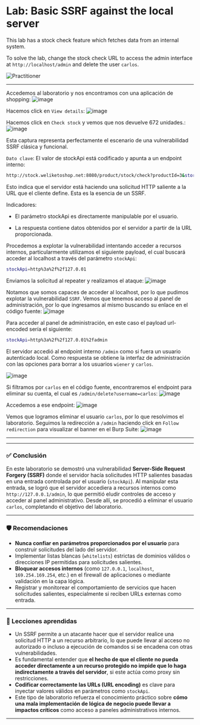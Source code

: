 # Lab: Basic SSRF against the local server

This lab has a stock check feature which fetches data from an internal system.

To solve the lab, change the stock check URL to access the admin interface at `http://localhost/admin` and delete the user `carlos`.

![Practitioner](https://img.shields.io/badge/level-Apprentice-green) 

---


Accedemos al laboratorio y nos encontramos con una aplicación de shopping:
![image](https://github.com/user-attachments/assets/39f4f36f-1f79-413d-acbf-c62fa79d8939)

Hacemos click en `View details`:
![image](https://github.com/user-attachments/assets/6db305c1-0717-413c-9f7f-8c6e1739b798)

Hacemos click en `Check stock` y vemos que nos devuelve 672 unidades.:
![image](https://github.com/user-attachments/assets/60701930-c148-44da-a71a-feaf1e589110)

Esta captura representa perfectamente el escenario de una vulnerabilidad SSRF clásica y funcional.

`Dato clave`: El valor de stockApi está codificado y apunta a un endpoint interno:
```bash
http://stock.weliketoshop.net:8080/product/stock/check?productId=3&storeId=1
```

Esto indica que el servidor está haciendo una solicitud HTTP saliente a la URL que el cliente define. Esta es la esencia de un SSRF.

Indicadores:
- El parámetro stockApi es directamente manipulable por el usuario.

- La respuesta contiene datos obtenidos por el servidor a partir de la URL proporcionada.

Procedemos a explotar la vulnerabilidad intentando acceder a recursos internos, particularmente utilizamos el siguiente payload, el cual buscará acceder al localhost a través del parámetro `stockApi`:
```bash
stockApi=http%3a%2f%2f127.0.01
```
Enviamos la solicitud al repeater y realizamos el ataque:
![image](https://github.com/user-attachments/assets/a3ad4a95-6cc8-4996-a9ba-283855cf6540)

Notamos que somos capaces de acceder al localhost, por lo que pudimos explotar la vulnerabilidad `SSRF`. Vemos que tenemos acceso al panel de administración, por lo que ingresamos al mismo buscando su enlace en el código fuente:
![image](https://github.com/user-attachments/assets/fea99248-b429-401e-a03f-bd00e3939ba2)

Para acceder al panel de administración, en este caso el payload url-encoded sería el siguiente:
```bash
stockApi=http%3a%2f%2f127.0.01%2fadmin
```

El servidor accedió al endpoint interno `/admin` como si fuera un usuario autenticado local. Como respuesta se obtiene la interfaz de administración con las opciones para borrar a los usuarios `wiener` y `carlos`.

![image](https://github.com/user-attachments/assets/fb5eb25e-4010-4fd4-b54c-19994d45863b)

Si filtramos por `carlos` en el código fuente, encontraremos el endpoint para eliminar su cuenta, el cual es `/admin/delete?username=carlos`:
![image](https://github.com/user-attachments/assets/02b2c36d-a27f-4527-b1da-6dd4934638b5)

Accedemos a ese endpoint:
![image](https://github.com/user-attachments/assets/8a4f35bc-9b75-4069-8cb8-29c7669d350a)

Vemos que logramos eliminar el usuario `carlos`, por lo que resolvimos el laboratorio. Seguimos la redirección a `/admin` haciendo click en `Follow redirection` para visualizar el banner en el Burp Suite:
![image](https://github.com/user-attachments/assets/f9cc2da2-a230-4c54-925b-92c00022bb4e)


---

---

### ✅ Conclusión

En este laboratorio se demostró una vulnerabilidad **Server-Side Request Forgery (SSRF)** donde el servidor hacía solicitudes HTTP salientes basadas en una entrada controlada por el usuario (`stockApi`). Al manipular esta entrada, se logró que el servidor accediera a recursos internos como `http://127.0.0.1/admin`, lo que permitió eludir controles de acceso y acceder al panel administrativo. Desde allí, se procedió a eliminar el usuario `carlos`, completando el objetivo del laboratorio.

---

### 🛡️ Recomendaciones

- **Nunca confiar en parámetros proporcionados por el usuario** para construir solicitudes del lado del servidor.
- Implementar listas blancas (`whitelists`) estrictas de dominios válidos o direcciones IP permitidas para solicitudes salientes.
- **Bloquear accesos internos** (como `127.0.0.1`, `localhost`, `169.254.169.254`, etc.) en el firewall de aplicaciones o mediante validación en la capa lógica.
- Registrar y monitorear el comportamiento de servicios que hacen solicitudes salientes, especialmente si reciben URLs externas como entrada.

---

### 📘 Lecciones aprendidas

- Un SSRF permite a un atacante hacer que el servidor realice una solicitud HTTP a un recurso arbitrario, lo que puede llevar al acceso no autorizado o incluso a ejecución de comandos si se encadena con otras vulnerabilidades.
- Es fundamental entender que **el hecho de que el cliente no pueda acceder directamente a un recurso protegido no impide que lo haga indirectamente a través del servidor**, si este actúa como proxy sin restricciones.
- **Codificar correctamente las URLs (URL encoding)** es clave para inyectar valores válidos en parámetros como `stockApi`.
- Este tipo de laboratorio refuerza el conocimiento práctico sobre **cómo una mala implementación de lógica de negocio puede llevar a impactos críticos** como acceso a paneles administrativos internos.

---
